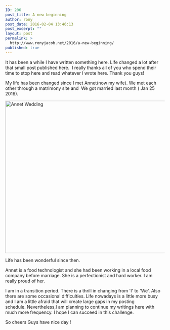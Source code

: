 ```yaml
---
ID: 206
post_title: A new beginning
author: rony
post_date: 2016-02-04 13:46:13
post_excerpt: ""
layout: post
permalink: >
  http://www.ronyjacob.net/2016/a-new-beginning/
published: true
---
```

It has been a while I have written something here. Life changed a lot after that small post published here.  I really thanks all of you who spend their time to stop here and read whatever I wrote here. Thank you guys!

My life has been changed since I met Annet(now my wife). We met each other through a matrimony site and  We got married last month ( Jan 25 2016).

<a href="http://www.ronyjacob.net/wp-content/uploads/2016/02/IMG_3432.jpg" rel="attachment wp-att-208"><img class="alignnone size-large wp-image-208" src="http://www.ronyjacob.net/wp-content/uploads/2016/02/IMG_3432-1024x683.jpg" alt="Annet Wedding" width="720" height="480" /></a>

Life has been wonderful since then.

Annet is a food technologist and she had been working in a local food company before marriage. She is a perfectionist and hard worker. I am really proud of her.

I am in a transition period. There is a thrill in changing from 'I' to 'We'. Also there are some occasional difficulties. Life nowadays is a little more busy and I am a little afraid that will create large gaps in my posting schedule. Nevertheless,I am planning to continue my writings here with much more frequency. I hope I can succeed in this challenge.

So cheers Guys have nice day !

&nbsp;

&nbsp;